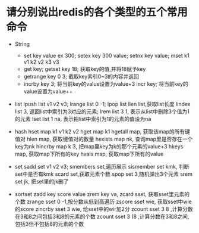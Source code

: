 # 请分别说出redis的各个类型的五个常用命令
  - String
    - set key value ex 300;
      setex key 300 value;
      setnx key value;
      mset k1 v1 k2 v2 k3 v3
    - get key;
      getset key 18; 获取key的值,并将18赋予key
    - getrange key 0 3; 截取key索引0~3的内容并返回
    - incrby key 3; 将当前key的value设置为value+3
      incr key; 将当前key的value设置为value++
    
  - list
    lpush list v1 v2 v3;
    lrange list 0 -1;
    lpop list
    llen list,获取list长度
    lindex list 3, 返回list中索引为3对应的元素;
    lrem list 3 1, 表示从list中删除3个值为1的元素
    lset list 1 na, 表示把list中索引为1的元素的值设为na

  - hash
    hset map k1 v1 k2 v2
    hget map k1
    hgetall map, 获取该map的所有键值对
    hlen map, 获取键值对的数量
    hexists map nk, 查询map里是否存在一个key为nk
    hincrby map k 3, 把map里key为k的那个元素的value+3
    hkeys map, 获取map下所有的key
    hvals map, 获取map下所有的value

  - set 
    sadd set v1 v2 v3;
    smembers set,遍历展示
    sismember set kmk, 判断set中是否有kmk
    scard set,获取元素个数
    spop set 3,随机弹出3个元素
    srem set jk, 把set里的jk删了

    
  - sortset
    zadd key score value
    zrem key va,
    zcard sset, 获取sset里元素的个数
    zrange sset 0 -1,按分数从低到高遍历
    zscore sset wie, 获取sset中wie的score
    zincrby sset 3 wie, 给sset中的wir加2分
    zcount sset 3 8 ,计算分数在3和8之间包括3和8的元素的个数
    zcount sset 3 (8 ,计算分数在3和8之间,包括3但不包括8的元素的个数